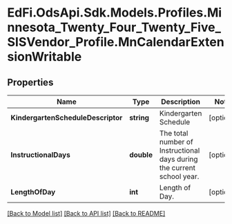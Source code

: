 # EdFi.OdsApi.Sdk.Models.Profiles.Minnesota_Twenty_Four_Twenty_Five_SISVendor_Profile.MnCalendarExtensionWritable

## Properties

Name | Type | Description | Notes
------------ | ------------- | ------------- | -------------
**KindergartenScheduleDescriptor** | **string** | Kindergarten Schedule | [optional] 
**InstructionalDays** | **double** | The total number of Instructional days during the current school year. | [optional] 
**LengthOfDay** | **int** | Length of Day. | [optional] 

[[Back to Model list]](../README.md#documentation-for-models) [[Back to API list]](../README.md#documentation-for-api-endpoints) [[Back to README]](../README.md)

